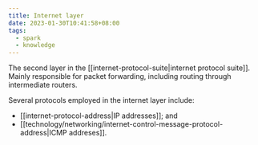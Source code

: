 ```yaml
---
title: Internet layer
date: 2023-01-30T10:41:58+08:00
tags:
  - spark
  - knowledge
---
```


The second layer in the [[internet-protocol-suite|internet protocol suite]]. Mainly responsible for packet forwarding, including routing through intermediate routers.

Several protocols employed in the internet layer include:
- [[internet-protocol-address|IP addresses]]; and
- [[technology/networking/internet-control-message-protocol-address|ICMP addreses]].